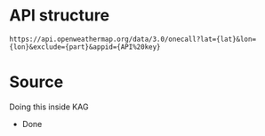 # API structure 

```shell
https://api.openweathermap.org/data/3.0/onecall?lat={lat}&lon={lon}&exclude={part}&appid={API%20key}
```

# Source 

Doing this inside KAG
- Done